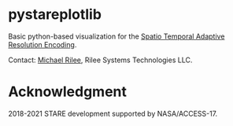 # pystareplotlib

Basic python-based visualization for the [Spatio Temporal Adaptive Resolution Encoding](https://github.com/SpatioTemporal/STARE).

Contact: [Michael Rilee](mike@rilee.net), Rilee Systems Technologies LLC.

# Acknowledgment

2018-2021 STARE development supported by NASA/ACCESS-17.
